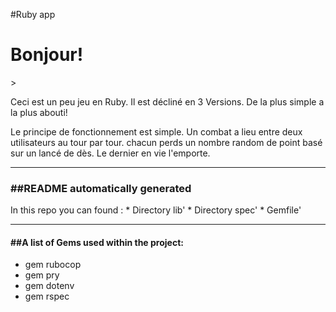 #Ruby app


<h1> Bonjour!</h1>>

<p>Ceci est un peu jeu en Ruby. Il est décliné en 3 Versions. De la plus simple a la plus abouti!</p>

<p>Le principe de fonctionnement est simple. Un combat a lieu entre deux utilisateurs au tour par tour. 
chacun perds un nombre random de point basé sur un lancé de dès. Le dernier en vie l'emporte.</p>

***

<h3>##README automatically generated</h3>
<p>In this repo you can found :
* Directory lib'
* Directory spec'
* Gemfile'</p>

***
<h4>##A list of Gems used within the project:</h4>
<ul>
<li>gem rubocop</li>
<li>gem pry</li>
<li>gem dotenv</li>
<li>gem rspec</li>
</ul>
